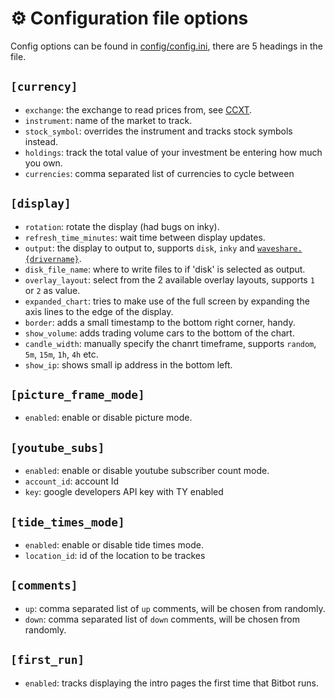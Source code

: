 # ⚙️ Configuration file options
Config options can be found in [config/config.ini](config/config.ini), there are 5 headings in the file.

## `[currency]`
 - `exchange`: the exchange to read prices from, see [CCXT](https://github.com/ccxt/ccxt/wiki/Exchange-Markets).
 - `instrument`: name of the market to track.
 - `stock_symbol`: overrides the instrument and tracks stock symbols instead.
 - `holdings`: track the total value of your investment be entering how much you own.
 - `currencies`: comma separated list of currencies to cycle between
 
## `[display]`
 - `rotation`: rotate the display (had bugs on inky).
 - `refresh_time_minutes`: wait time between display updates.
 - `output`: the display to output to, supports `disk`, `inky` and [`waveshare.{drivername}`](https://github.com/waveshare/e-Paper/tree/master/RaspberryPi_JetsonNano/python/lib/waveshare_epd).
 - `disk_file_name`: where to write files to if 'disk' is selected as output.
 - `overlay_layout`: select from the 2 available overlay layouts, supports `1` or `2` as value.
 - `expanded_chart`: tries to make use of the full screen by expanding the axis lines to the edge of the display.
 - `border`: adds a small timestamp to the bottom right corner, handy.
 - `show_volume`: adds trading volume cars to the bottom of the chart.
 - `candle_width`: manually specify the chanrt timeframe, supports `random`, `5m`, `15m`, `1h`, `4h` etc.
 - `show_ip`: shows small ip address in the bottom left.
 
## `[picture_frame_mode]`
 - `enabled`: enable or disable picture mode.
 
## `[youtube_subs]`
 - `enabled`: enable or disable youtube subscriber count mode.
 - `account_id`: account Id
 - `key`: google developers API key with TY enabled

## `[tide_times_mode]`
 - `enabled`: enable or disable tide times mode.
 - `location_id`: id of the location to be trackes

## `[comments]`
 - `up`: comma separated list of `up` comments, will be chosen from randomly.
 - `down`: comma separated list of `down` comments, will be chosen from randomly.

## `[first_run]`
 - `enabled`: tracks displaying the intro pages the first time that Bitbot runs.